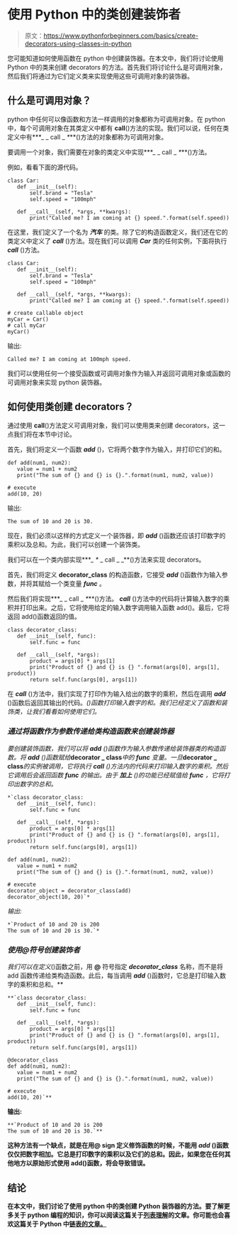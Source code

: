 # 使用 Python 中的类创建装饰者

> 原文：<https://www.pythonforbeginners.com/basics/create-decorators-using-classes-in-python>

您可能知道如何使用函数在 python 中创建装饰器。在本文中，我们将讨论使用 Python 中的类来创建 decorators 的方法。首先我们将讨论什么是可调用对象，然后我们将通过为它们定义类来实现使用这些可调用对象的装饰器。

## 什么是可调用对象？

python 中任何可以像函数和方法一样调用的对象都称为可调用对象。在 python 中，每个可调用对象在其类定义中都有 __call__()方法的实现。我们可以说，任何在类定义中有***_ _ call _ _*_**()方法的对象都称为可调用对象。

要调用一个对象，我们需要在对象的类定义中实现***_ _ call _ _*_**()方法。

例如，看看下面的源代码。

```
class Car:
   def __init__(self):
       self.brand = "Tesla"
       self.speed = "100mph"

   def __call__(self, *args, **kwargs):
       print("Called me? I am coming at {} speed.".format(self.speed))
```

在这里，我们定义了一个名为 ***汽车*** 的类。除了它的构造函数定义，我们还在它的类定义中定义了 ***__call__*** ()方法。现在我们可以调用 ***Car*** 类的任何实例，下面将执行 ***__call__*** ()方法。

```
class Car:
   def __init__(self):
       self.brand = "Tesla"
       self.speed = "100mph"

   def __call__(self, *args, **kwargs):
       print("Called me? I am coming at {} speed.".format(self.speed))

# create callable object
myCar = Car()
# call myCar
myCar()
```

输出:

```
Called me? I am coming at 100mph speed. 
```

我们可以使用任何一个接受函数或可调用对象作为输入并返回可调用对象或函数的可调用对象来实现 python 装饰器。

## 如何使用类创建 decorators？

通过使用 __call__()方法定义可调用对象，我们可以使用类来创建 decorators，这一点我们将在本节中讨论。

首先，我们将定义一个函数 ***add*** ()，它将两个数字作为输入，并打印它们的和。

```
def add(num1, num2):
   value = num1 + num2
   print("The sum of {} and {} is {}.".format(num1, num2, value))

# execute
add(10, 20) 
```

输出:

```
The sum of 10 and 20 is 30.
```

现在，我们必须以这样的方式定义一个装饰器，即 ***add*** ()函数还应该打印数字的乘积以及总和。为此，我们可以创建一个装饰类。

我们可以在一个类内部实现***_ _*_ _ call _ _**()方法来实现 decorators。

首先，我们将定义 **decorator_class** 的构造函数，它接受 ***add*** ()函数作为输入参数，并将其赋给一个类变量 ***func*** 。

然后我们将实现***_ _ call _ _*_**()方法。 ***__call__*** ()方法中的代码将计算输入数字的乘积并打印出来。之后，它将使用给定的输入数字调用输入函数 add()。最后，它将返回 add()函数返回的值。

```
class decorator_class:
   def __init__(self, func):
       self.func = func

   def __call__(self, *args):
       product = args[0] * args[1]
       print("Product of {} and {} is {} ".format(args[0], args[1], product))
       return self.func(args[0], args[1])
```

在 ***__call__*** ()方法中，我们实现了打印作为输入给出的数字的乘积，然后在调用 ***add*** ()函数后返回其输出的代码。*()函数打印输入数字的和。我们已经定义了函数和装饰类，让我们看看如何使用它们。*

### *通过将函数作为参数传递给类构造函数来创建装饰器*

*要创建装饰函数，我们可以将 ***add*** ()函数作为输入参数传递给装饰器类的构造函数。将 ***add*** ()函数赋给***decorator _ class***中的 ***func*** 变量。一旦***decorator _ class***的实例被调用，它将执行 ***__call__*** ()方法内的代码来打印输入数字的乘积。然后它调用后会返回函数 ***func*** 的输出。由于 ***加上*** ()的功能已经赋值给 ***func*** ，它将打印出数字的总和。*

```
*`class decorator_class:
   def __init__(self, func):
       self.func = func

   def __call__(self, *args):
       product = args[0] * args[1]
       print("Product of {} and {} is {} ".format(args[0], args[1], product))
       return self.func(args[0], args[1])

def add(num1, num2):
   value = num1 + num2
   print("The sum of {} and {} is {}.".format(num1, num2, value))

# execute
decorator_object = decorator_class(add)
decorator_object(10, 20)`*
```

*输出:*

```
*`Product of 10 and 20 is 200
The sum of 10 and 20 is 30.`*
```

### *使用@符号创建装饰者*

*我们可以在定义*()函数之前，用 **@** 符号指定 ***decorator_class*** 名称，而不是将 add 函数传递给类构造函数。此后，每当调用 ***add*** ()函数时，它总是打印输入数字的乘积和总和。**

```
**`class decorator_class:
   def __init__(self, func):
       self.func = func

   def __call__(self, *args):
       product = args[0] * args[1]
       print("Product of {} and {} is {} ".format(args[0], args[1], product))
       return self.func(args[0], args[1])

@decorator_class
def add(num1, num2):
   value = num1 + num2
   print("The sum of {} and {} is {}.".format(num1, num2, value))

# execute
add(10, 20)`** 
```

**输出:**

```
**`Product of 10 and 20 is 200
The sum of 10 and 20 is 30.`** 
```

**这种方法有一个缺点，就是在用@ sign 定义修饰函数的时候，不能用 ***add*** ()函数仅仅把数字相加。它总是打印数字的乘积以及它们的总和。因此，如果您在任何其他地方以原始形式使用 add()函数，将会导致错误。**

## **结论**

**在本文中，我们讨论了使用 python 中的类创建 Python 装饰器的方法。要了解更多关于 python 编程的知识，你可以阅读这篇关于[列表理解](https://www.pythonforbeginners.com/basics/list-comprehensions-in-python)的文章。你可能也会喜欢这篇关于 Python 中[链表的文章。](https://www.pythonforbeginners.com/lists/linked-list-in-python)**